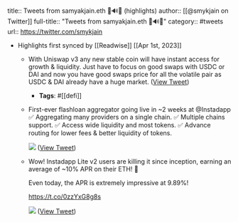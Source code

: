 title:: Tweets from samyakjain.eth 🦇🔊🥑 (highlights)
author:: [[@smykjain on Twitter]]
full-title:: "Tweets from samyakjain.eth 🦇🔊🥑"
category:: #tweets
url:: https://twitter.com/smykjain

- Highlights first synced by [[Readwise]] [[Apr 1st, 2023]]
	- With Uniswap v3 any new stable coin will have instant access for growth & liquidity. Just have to focus on good swaps with USDC or DAI and now you have good swaps price for all the volatile pair as USDC & DAI already have a huge market. ([View Tweet](https://twitter.com/smykjain/status/1390012236681269248))
		- **Tags**: #[[defi]]
	- First-ever flashloan aggregator going live in ~2 weeks at @Instadapp 
	  ✅ Aggregating many providers on a single chain.
	  ✅ Multiple chains support.
	  ✅ Access wide liquidity and most tokens.
	  ✅ Advance routing for lower fees & better liquidity of tokens. 
	  
	  ![](https://pbs.twimg.com/media/FEB-uaYVkAQBsOK.jpg) ([View Tweet](https://twitter.com/smykjain/status/1459308131876360198))
	- Wow! Instadapp Lite v2 users are killing it since inception, earning an average of ~10% APR on their ETH! 🚀
	  
	  Even today, the APR is extremely impressive at 9.89%!
	  
	  https://t.co/0zzYxG8g8s 
	  
	  ![](https://pbs.twimg.com/media/FsU4BPOWIAcNgn7.jpg) ([View Tweet](https://twitter.com/smykjain/status/1640780319019155457))